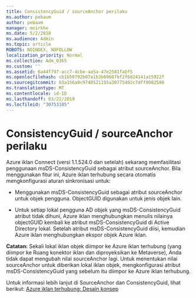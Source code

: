 ```yaml
---
title: ConsistencyGuid / sourceAnchor perilaku
ms.author: pebaum
author: pebaum
manager: mnirkhe
ms.date: 5/2/2018
ms.audience: Admin
ms.topic: article
ROBOTS: NOINDEX, NOFOLLOW
localization_priority: Normal
ms.collection: Adm_O365
ms.custom: ''
ms.assetid: 6a44f797-acc7-4cbe-aa5a-47e2581fabf5
ms.openlocfilehash: cb1b50792b07a1b3b69607bf2f6824141a15922f
ms.sourcegitcommit: 03a156a9c9740521155a30775492c7dff0982588
ms.translationtype: MT
ms.contentlocale: id-ID
ms.lasthandoff: 03/22/2019
ms.locfileid: "30753105"
---
```

# <a name="consistencyguid--sourceanchor-behavior"></a>ConsistencyGuid / sourceAnchor perilaku

Azure iklan Connect (versi 1.1.524.0 dan setelah) sekarang memfasilitasi penggunaan msDS-ConsistencyGuid sebagai atribut sourceAnchor. Bila menggunakan fitur ini, Azure iklan terhubung secara otomatis mengkonfigurasi aturan sinkronisasi untuk:
  
- Menggunakan msDS-ConsistencyGuid sebagai atribut sourceAnchor untuk objek pengguna. ObjectGUID digunakan untuk jenis objek lain.
    
- Untuk setiap lokal pengguna AD objek yang msDS-ConsistencyGuid atribut tidak dihuni, Azure iklan menghubungkan menulis nilainya objectGUID kembali ke atribut msDS-ConsistencyGuid di Active Directory lokal. Setelah atribut msDS-ConsistencyGuid diisi, kemudian Azure iklan menghubungkan ekspor objek Azure iklan.
    
 **Catatan:** Sekali lokal iklan objek diimpor ke Azure iklan terhubung (yang diimpor ke Ruang konektor iklan dan diproyeksikan ke Metaverse), Anda tidak dapat mengubah nilai sourceAnchor lagi. Untuk menentukan nilai sourceAnchor untuk diberikan lokal iklan objek, mengkonfigurasi atribut msDS-ConsistencyGuid yang sebelum itu diimpor ke Azure iklan terhubung. 
  
Untuk informasi lebih lanjut di SourceAnchor dan ConsistencyGuid, lihat berikut: [Azure iklan terhubung: Desain konsep](https://docs.microsoft.com/azure/active-directory/connect/active-directory-aadconnect-design-concepts)
  

